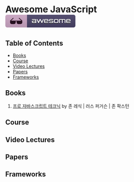 # Awesome JavaScript [![Awesome](../images/awesome_badge.svg)](https://github.com/DongjunLee/TIL-MAL/blob/master/JavaScript/Awesome-JavaScript.md)


## Table of Contents

- [Books](#books)
- [Course](#course)
- [Video Lectures](#video-lectures)
- [Papers](#papers)
- [Frameworks](#frameworks)

## Books

1. [프로 자바스크립트 테크닉](http://www.aladin.co.kr/shop/wproduct.aspx?ItemId=71756484) by 
존 레식 | 러스 퍼거슨 | 존 팍스턴

## Course

## Video Lectures

## Papers

## Frameworks


